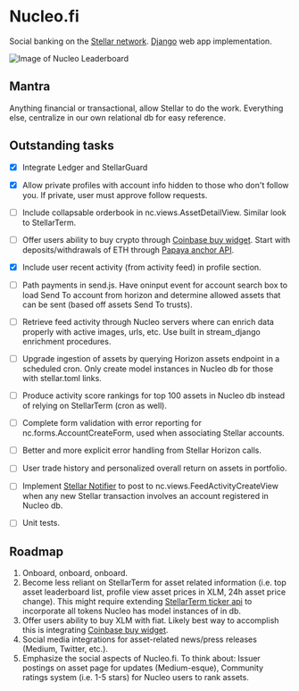 # Nucleo.fi
Social banking on the [Stellar network](https://www.stellar.org). [Django](https://www.djangoproject.com/) web app implementation.


![Image of Nucleo Leaderboard](https://media-nucleo.s3.amazonaws.com/preview/leaderboard.png)


## Mantra
Anything financial or transactional, allow Stellar to do the work. Everything else, centralize in our own relational db for easy reference.


## Outstanding tasks
- [x] Integrate Ledger and StellarGuard
- [x] Allow private profiles with account info hidden to those who don't follow you. If private, user must approve follow requests.
- [ ] Include collapsable orderbook in nc.views.AssetDetailView. Similar look to StellarTerm.
- [ ] Offer users ability to buy crypto through [Coinbase buy widget](https://buy.coinbase.com/). Start with deposits/withdrawals of ETH through [Papaya anchor API](https://apay.io/api).
- [x] Include user recent activity (from activity feed) in profile section.
- [ ] Path payments in send.js. Have oninput event for account search box to load Send To account from horizon and determine allowed assets that can be sent (based off assets Send To trusts).
- [ ] Retrieve feed activity through Nucleo servers where can enrich data properly with active images, urls, etc. Use built in stream_django enrichment procedures.
- [ ] Upgrade ingestion of assets by querying Horizon assets endpoint in a scheduled cron. Only create model instances in Nucleo db for those with stellar.toml links.
- [ ] Produce activity score rankings for top 100 assets in Nucleo db instead of relying on StellarTerm (cron as well).
- [ ] Complete form validation with error reporting for nc.forms.AccountCreateForm, used when associating Stellar accounts.
- [ ] Better and more explicit error handling from Stellar Horizon calls.
- [ ] User trade history and personalized overall return on assets in portfolio.
- [ ] Implement [Stellar Notifier](https://github.com/orbitlens/stellar-notifier) to post to nc.views.FeedActivityCreateView when any new Stellar transaction involves an account registered in Nucleo db.
- [ ] Unit tests.


## Roadmap
1. Onboard, onboard, onboard.
2. Become less reliant on StellarTerm for asset related information (i.e. top asset leaderboard list, profile view asset prices in XLM, 24h asset price change). This might require extending [StellarTerm ticker api](https://github.com/stellarterm/stellarterm/tree/master/api) to incorporate all tokens Nucleo has model instances of in db.
3. Offer users ability to buy XLM with fiat. Likely best way to accomplish this is integrating [Coinbase buy widget](https://buy.coinbase.com/).
4. Social media integrations for asset-related news/press releases (Medium, Twitter, etc.).
5. Emphasize the social aspects of Nucleo.fi. To think about: Issuer postings on asset page for updates (Medium-esque), Community ratings system (i.e. 1-5 stars) for Nucleo users to rank assets.
